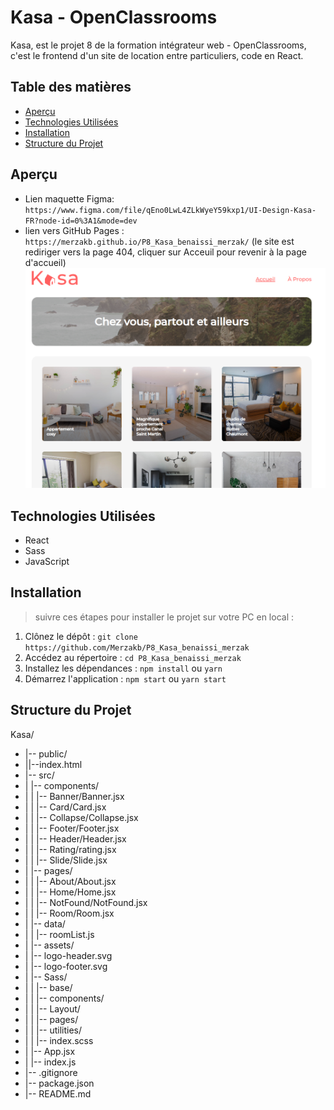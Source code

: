 # Kasa - OpenClassrooms 

Kasa, est le projet 8 de la formation intégrateur web - OpenClassrooms, 
c'est le frontend d'un site de location entre particuliers, code en React.
 

## Table des matières

- [Aperçu](#aperçu)
- [Technologies Utilisées](#technologies-utilisées)
- [Installation](#installation)
- [Structure du Projet](#structure-du-projet)

## Aperçu

- Lien maquette Figma: `https://www.figma.com/file/qEno0LwL4ZLkWyeY59kxp1/UI-Design-Kasa-FR?node-id=0%3A1&mode=dev`
- lien vers GitHub Pages : `https://merzakb.github.io/P8_Kasa_benaissi_merzak/` (le site est rediriger vers la page 404,
                             cliquer sur Acceuil pour revenir à la page d'accueil)
![page d'accueil - kasa](kasa-home_page.png)

## Technologies Utilisées

- React
- Sass
- JavaScript

## Installation
> suivre ces étapes pour installer le projet sur votre PC en local : 

1. Clônez le dépôt : `git clone https://github.com/Merzakb/P8_Kasa_benaissi_merzak`
2. Accédez au répertoire : `cd P8_Kasa_benaissi_merzak`
3. Installez les dépendances : `npm install` ou `yarn`
4. Démarrez l'application : `npm start` ou `yarn start`

## Structure du Projet

Kasa/

- |-- public/
-  ||--index.html
- |-- src/
-  | |-- components/
-  | | |-- Banner/Banner.jsx
-  | | |-- Card/Card.jsx
-  | | |-- Collapse/Collapse.jsx
-  | | |-- Footer/Footer.jsx
-  | | |-- Header/Header.jsx
-  | | |-- Rating/rating.jsx
-  | | |-- Slide/Slide.jsx
- | |-- pages/
-  | | |-- About/About.jsx
-  | | |-- Home/Home.jsx
-  | | |-- NotFound/NotFound.jsx
-  | | |-- Room/Room.jsx
- | |-- data/
-  | | |-- roomList.js
- | |-- assets/
-  | |-- logo-header.svg
-  | |-- logo-footer.svg
- | |-- Sass/
-  | | |-- base/
-  | | |-- components/
-  | | |-- Layout/
-  | | |-- pages/
-  | | |-- utilities/
-  | | |-- index.scss
- | |-- App.jsx
- | |-- index.js
- |-- .gitignore
- |-- package.json
- |-- README.md


